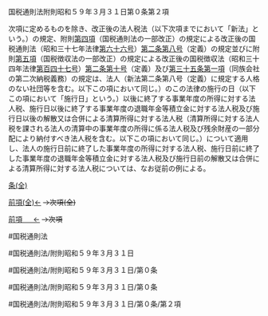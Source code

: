 国税通則法附則昭和５９年３月３１日第０条第２項

次項に定めるものを除き、改正後の法人税法（以下次項までにおいて「新法」という。）の規定、附則[第四項](国税通則法＿＿＿＿附則昭和５９年３月３１日第０条第４項)（国税通則法の一部改正）の規定による改正後の国税通則法（昭和三十七年法律[第六十六号](国税通則法＿＿＿＿附則昭和５９年３月３１日第０条第２項第６６号)）[第二条](国税通則法＿＿＿＿附則昭和５９年３月３１日第２条第１項)[第八号](国税通則法＿＿＿＿附則昭和５９年３月３１日第０条第２項第８号)（定義）の規定並びに附則[第五項](国税通則法＿＿＿＿附則昭和５９年３月３１日第０条第５項)（国税徴収法の一部改正）の規定による改正後の国税徴収法（昭和三十四年法律[第百四十七号](国税通則法＿＿＿＿附則昭和５９年３月３１日第０条第２項第１４７号)）[第二条](国税通則法＿＿＿＿附則昭和５９年３月３１日第２条第１項)[第十号](国税通則法＿＿＿＿附則昭和５９年３月３１日第０条第２項第１０号)（定義）及び[第三十五条第一項](国税通則法＿＿＿＿附則昭和５９年３月３１日第３５条第１項)（同族会社の第二次納税義務）の規定は、法人（新法第二条第八号（定義）に規定する人格のない社団等を含む。以下この項において同じ。）のこの法律の施行の日（以下この項において「施行日」という。）以後に終了する事業年度の所得に対する法人税、施行日以後に終了する事業年度の退職年金等積立金に対する法人税及び施行日以後の解散又は合併による清算所得に対する法人税（清算所得に対する法人税を課される法人の清算中の事業年度の所得に係る法人税及び残余財産の一部分配により納付すべき法人税を含む。以下この項において同じ。）について適用し、法人の施行日前に終了した事業年度の所得に対する法人税、施行日前に終了した事業年度の退職年金等積立金に対する法人税及び施行日前の解散又は合併による清算所得に対する法人税については、なお従前の例による。

[条(全)](国税通則法＿＿＿＿附則昭和５９年３月３１日第０条_.md)

[前項(全)←](国税通則法＿＿＿＿附則昭和５９年３月３１日第０条第１項_.md)  ~~→次項(全)~~

[前項 　 ←](国税通則法＿＿＿＿附則昭和５９年３月３１日第０条第１項.md)  ~~→次項~~



#国税通則法

#国税通則法/附則昭和５９年３月３１日

#国税通則法/附則昭和５９年３月３１日/第０条

#国税通則法/附則昭和５９年３月３１日/第０条

#国税通則法/附則昭和５９年３月３１日/第０条/第２項

